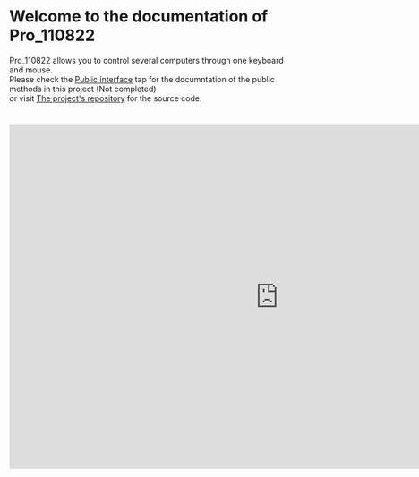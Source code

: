 # Welcome to the documentation of Pro_110822

Pro_110822 allows you to control several computers through one keyboard and mouse.  
Please check the [Public interface](https://hamzabakkour.github.io/pro_110822/mainwindow.html) tap for the documntation
of the public methods in this project (Not completed)  
or visit [The project's repository](https://github.com/HamzaBakkour/pro_110822) for the source code.
#
#
#
#
#
#
#
#
#
#
  
  
<iframe width="960" height="615" src="https://www.youtube.com/embed/8SVQm9MuQmk" title="YouTube video player" frameborder="0" allow="accelerometer; autoplay; clipboard-write; encrypted-media; gyroscope; picture-in-picture; web-share" allowfullscreen></iframe>

